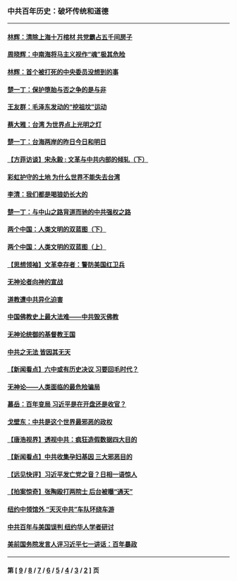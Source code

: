 ### 中共百年历史：破坏传统和道德
---
#### [林辉：清除上海十万棺材 共党霸占五千间房子](../../pages/nf1176114/n14033735.md?08130430) 
#### [周晓辉：中南海将马主义视作“魂”极其危险](../../pages/nf1176114/n14026892.md?08130430) 
#### [林辉：首个被打死的中央委员没想到的事](../../pages/nf1176114/n13987400.md?08130430) 
#### [楚一丁：保护堕胎与否之争的是与非](../../pages/nf1176114/n13815642.md?08130430) 
#### [王友群：毛泽东发动的“挖祖坟”运动](../../pages/nf1176114/n13723639.md?08130430) 
#### [蔡大雅：台湾 为世界点上光明之灯](../../pages/nf1176114/n13531530.md?08130430) 
#### [楚一丁：台海两岸的昨日今日和明日](../../pages/nf1176114/n13531468.md?08130430) 
#### [【方菲访谈】宋永毅 : 文革与中共内部的倾轧（下）](../../pages/nf1176114/n13486836.md?08130430) 
#### [彩虹护守的土地 为什么世界不能失去台湾](../../pages/nf1176114/n13476849.md?08130430) 
#### [李清：我们都是喝狼奶长大的](../../pages/nf1176114/n13471478.md?08130430) 
#### [楚一丁：与中山之路背道而驰的中共强权之路](../../pages/nf1176114/n13437270.md?08130430) 
#### [两个中国：人类文明的双蓝图（下）](../../pages/nf1176114/n13423132.md?08130430) 
#### [两个中国：人类文明的双蓝图（上）](../../pages/nf1176114/n13422687.md?08130430) 
#### [【思想领袖】文革幸存者：警防美国红卫兵](../../pages/nf1176114/n13339289.md?08130430) 
#### [无神论者向神的宣战](../../pages/nf1176114/n13281535.md?08130430) 
#### [道教遭中共异化迫害](../../pages/nf1176114/n13281463.md?08130430) 
#### [中国佛教史上最大法难——中共毁灭佛教](../../pages/nf1176114/n13281397.md?08130430) 
#### [无神论统御的基督教王国](../../pages/nf1176114/n13281280.md?08130430) 
#### [中共之无法 皆因其无天](../../pages/nf1176114/n13281088.md?08130430) 
#### [【新闻看点】六中或有历史决议 习要回毛时代？](../../pages/nf1176114/n13222895.md?08130430) 
#### [无神论——人类面临的最危险骗局](../../pages/nf1176114/n13196137.md?08130430) 
#### [慕岳：百年变局 习近平是在开盘还是收官？](../../pages/nf1176114/n13206516.md?08130430) 
#### [戈壁东：中共是这个世界最邪恶的政权](../../pages/nf1176114/n13085641.md?08130430) 
#### [【唐浩视界】透视中共：疯狂造假数据四大目的](../../pages/nf1176114/n13080590.md?08130430) 
#### [【新闻看点】中共收集孕妇基因 三大邪恶目的](../../pages/nf1176114/n13077182.md?08130430) 
#### [【远见快评】习近平发亡党之音？日相一语惊人](../../pages/nf1176114/n13074809.md?08130430) 
#### [【拍案惊奇】张陶殴打两院士 后台被曝“通天”](../../pages/nf1176114/n13070496.md?08130430) 
#### [纽约中领馆外 “天灭中共”车队环绕车游](../../pages/nf1176114/n13070693.md?08130430) 
#### [中共百年与美国误判 纽约华人学者研讨](../../pages/nf1176114/n13067969.md?08130430) 
#### [美前国务院发言人评习近平七一讲话：百年暴政](../../pages/nf1176114/n13066986.md?08130430) 

---
#### 第 [ [9](./9.md?08130430) / [8](./8.md?08130430) / [7](./7.md?08130430) / [6](./6.md?08130430) / [5](./5.md?08130430) / [4](./4.md?08130430) / [3](./3.md?08130430) / [2](./2.md?08130430) ] 页
